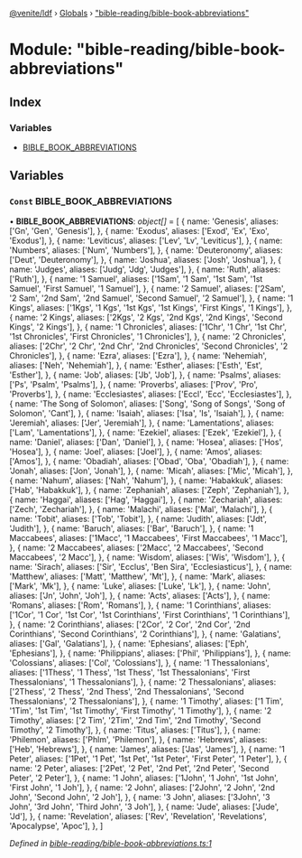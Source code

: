 [@venite/ldf](../README.md) › [Globals](../globals.md) › ["bible-reading/bible-book-abbreviations"](_bible_reading_bible_book_abbreviations_.md)

# Module: "bible-reading/bible-book-abbreviations"

## Index

### Variables

* [BIBLE_BOOK_ABBREVIATIONS](_bible_reading_bible_book_abbreviations_.md#const-bible_book_abbreviations)

## Variables

### `Const` BIBLE_BOOK_ABBREVIATIONS

• **BIBLE_BOOK_ABBREVIATIONS**: *object[]* = [
  {
    name: 'Genesis',
    aliases: ['Gn', 'Gen', 'Genesis'],
  },
  {
    name: 'Exodus',
    aliases: ['Exod', 'Ex', 'Exo', 'Exodus'],
  },
  {
    name: 'Leviticus',
    aliases: ['Lev', 'Lv', 'Leviticus'],
  },
  {
    name: 'Numbers',
    aliases: ['Num', 'Numbers'],
  },
  {
    name: 'Deuteronomy',
    aliases: ['Deut', 'Deuteronomy'],
  },
  {
    name: 'Joshua',
    aliases: ['Josh', 'Joshua'],
  },
  {
    name: 'Judges',
    aliases: ['Judg', 'Jdg', 'Judges'],
  },
  {
    name: 'Ruth',
    aliases: ['Ruth'],
  },
  {
    name: '1 Samuel',
    aliases: ['1Sam', '1 Sam', '1st Sam', '1st Samuel', 'First Samuel', '1 Samuel'],
  },
  {
    name: '2 Samuel',
    aliases: ['2Sam', '2 Sam', '2nd Sam', '2nd Samuel', 'Second Samuel', '2 Samuel'],
  },
  {
    name: '1 Kings',
    aliases: ['1Kgs', '1 Kgs', '1st Kgs', '1st Kings', 'First Kings', '1 Kings'],
  },
  {
    name: '2 Kings',
    aliases: ['2Kgs', '2 Kgs', '2nd Kgs', '2nd Kings', 'Second Kings', '2 Kings'],
  },
  {
    name: '1 Chronicles',
    aliases: ['1Chr', '1 Chr', '1st Chr', '1st Chronicles', 'First Chronicles', '1 Chronicles'],
  },
  {
    name: '2 Chronicles',
    aliases: ['2Chr', '2 Chr', '2nd Chr', '2nd Chronicles', 'Second Chronicles', '2 Chronicles'],
  },
  {
    name: 'Ezra',
    aliases: ['Ezra'],
  },
  {
    name: 'Nehemiah',
    aliases: ['Neh', 'Nehemiah'],
  },
  {
    name: 'Esther',
    aliases: ['Esth', 'Est', 'Esther'],
  },
  {
    name: 'Job',
    aliases: ['Jb', 'Job'],
  },
  {
    name: 'Psalms',
    aliases: ['Ps', 'Psalm', 'Psalms'],
  },
  {
    name: 'Proverbs',
    aliases: ['Prov', 'Pro', 'Proverbs'],
  },
  {
    name: 'Ecclesiastes',
    aliases: ['Eccl', 'Ecc', 'Ecclesiastes'],
  },
  {
    name: 'The Song of Solomon',
    aliases: ['Song', 'Song of Songs', 'Song of Solomon', 'Cant'],
  },
  {
    name: 'Isaiah',
    aliases: ['Isa', 'Is', 'Isaiah'],
  },
  {
    name: 'Jeremiah',
    aliases: ['Jer', 'Jeremiah'],
  },
  {
    name: 'Lamentations',
    aliases: ['Lam', 'Lamentations'],
  },
  {
    name: 'Ezekiel',
    aliases: ['Ezek', 'Ezekiel'],
  },
  {
    name: 'Daniel',
    aliases: ['Dan', 'Daniel'],
  },
  {
    name: 'Hosea',
    aliases: ['Hos', 'Hosea'],
  },
  {
    name: 'Joel',
    aliases: ['Joel'],
  },
  {
    name: 'Amos',
    aliases: ['Amos'],
  },
  {
    name: 'Obadiah',
    aliases: ['Obad', 'Oba', 'Obadiah'],
  },
  {
    name: 'Jonah',
    aliases: ['Jon', 'Jonah'],
  },
  {
    name: 'Micah',
    aliases: ['Mic', 'Micah'],
  },
  {
    name: 'Nahum',
    aliases: ['Nah', 'Nahum'],
  },
  {
    name: 'Habakkuk',
    aliases: ['Hab', 'Habakkuk'],
  },
  {
    name: 'Zephaniah',
    aliases: ['Zeph', 'Zephaniah'],
  },
  {
    name: 'Haggai',
    aliases: ['Hag', 'Haggai'],
  },
  {
    name: 'Zechariah',
    aliases: ['Zech', 'Zechariah'],
  },
  {
    name: 'Malachi',
    aliases: ['Mal', 'Malachi'],
  },
  {
    name: 'Tobit',
    aliases: ['Tob', 'Tobit'],
  },
  {
    name: 'Judith',
    aliases: ['Jdt', 'Judith'],
  },
  {
    name: 'Baruch',
    aliases: ['Bar', 'Baruch'],
  },
  {
    name: '1 Maccabees',
    aliases: ['1Macc', '1 Maccabees', 'First Maccabees', '1 Macc'],
  },
  {
    name: '2 Maccabees',
    aliases: ['2Macc', '2 Maccabees', 'Second Maccabees', '2 Macc'],
  },
  {
    name: 'Wisdom',
    aliases: ['Wis', 'Wisdom'],
  },
  {
    name: 'Sirach',
    aliases: ['Sir', 'Ecclus', 'Ben Sira', 'Ecclesiasticus'],
  },
  {
    name: 'Matthew',
    aliases: ['Matt', 'Matthew', 'Mt'],
  },
  {
    name: 'Mark',
    aliases: ['Mark', 'Mk'],
  },
  {
    name: 'Luke',
    aliases: ['Luke', 'Lk'],
  },
  {
    name: 'John',
    aliases: ['Jn', 'John', 'Joh'],
  },
  {
    name: 'Acts',
    aliases: ['Acts'],
  },
  {
    name: 'Romans',
    aliases: ['Rom', 'Romans'],
  },
  {
    name: '1 Corinthians',
    aliases: ['1Cor', '1 Cor', '1st Cor', '1st Corinthians', 'First Corinthians', '1 Corinthians'],
  },
  {
    name: '2 Corinthians',
    aliases: ['2Cor', '2 Cor', '2nd Cor', '2nd Corinthians', 'Second Corinthians', '2 Corinthians'],
  },
  {
    name: 'Galatians',
    aliases: ['Gal', 'Galatians'],
  },
  {
    name: 'Ephesians',
    aliases: ['Eph', 'Ephesians'],
  },
  {
    name: 'Philippians',
    aliases: ['Phil', 'Philippians'],
  },
  {
    name: 'Colossians',
    aliases: ['Col', 'Colossians'],
  },
  {
    name: '1 Thessalonians',
    aliases: ['1Thess', '1 Thess', '1st Thess', '1st Thessalonians', 'First Thessalonians', '1 Thessalonians'],
  },
  {
    name: '2 Thessalonians',
    aliases: ['2Thess', '2 Thess', '2nd Thess', '2nd Thessalonians', 'Second Thessalonians', '2 Thessalonians'],
  },
  {
    name: '1 Timothy',
    aliases: ['1 Tim', '1Tim', '1st Tim', '1st Timothy', 'First Timothy', '1 Timothy'],
  },
  {
    name: '2 Timothy',
    aliases: ['2 Tim', '2Tim', '2nd Tim', '2nd Timothy', 'Second Timothy', '2 Timothy'],
  },
  {
    name: 'Titus',
    aliases: ['Titus'],
  },
  {
    name: 'Philemon',
    aliases: ['Phlm', 'Philemon'],
  },
  {
    name: 'Hebrews',
    aliases: ['Heb', 'Hebrews'],
  },
  {
    name: 'James',
    aliases: ['Jas', 'James'],
  },
  {
    name: '1 Peter',
    aliases: ['1Pet', '1 Pet', '1st Pet', '1st Peter', 'First Peter', '1 Peter'],
  },
  {
    name: '2 Peter',
    aliases: ['2Pet', '2 Pet', '2nd Pet', '2nd Peter', 'Second Peter', '2 Peter'],
  },
  {
    name: '1 John',
    aliases: ['1John', '1 John', '1st John', 'First John', '1 Joh'],
  },
  {
    name: '2 John',
    aliases: ['2John', '2 John', '2nd John', 'Second John', '2 Joh'],
  },
  {
    name: '3 John',
    aliases: ['3John', '3 John', '3rd John', 'Third John', '3 Joh'],
  },
  {
    name: 'Jude',
    aliases: ['Jude', 'Jd'],
  },
  {
    name: 'Revelation',
    aliases: ['Rev', 'Revelation', 'Revelations', 'Apocalypse', 'Apoc'],
  },
]

*Defined in [bible-reading/bible-book-abbreviations.ts:1](https://github.com/gbj/venite/blob/8cf9e9f/ldf/src/bible-reading/bible-book-abbreviations.ts#L1)*
